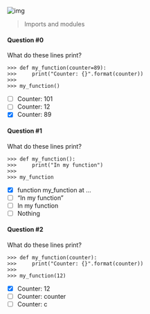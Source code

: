 ![img](https://assets.imaginablefutures.com/media/images/ALX_Logo.max-200x150.png)
>  Imports and modules

#### Question #0
What do these lines print?
```
>>> def my_function(counter=89):
>>>     print("Counter: {}".format(counter))
>>> 
>>> my_function()
```
* [ ] Counter: 101
* [ ] Counter: 12
* [X] Counter: 89

#### Question #1
What do these lines print?
```
>>> def my_function():
>>>     print("In my function")
>>> 
>>> my_function
```
* [X] function my_function at …
* [ ] “In my function”
* [ ] In my function
* [ ] Nothing

#### Question #2
What do these lines print?
```
>>> def my_function(counter):
>>>     print("Counter: {}".format(counter))
>>> 
>>> my_function(12)
```
* [X] Counter: 12
* [ ] Counter: counter
* [ ] Counter: c